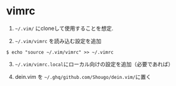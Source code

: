 # vimrc
1. `~/.vim/` にcloneして使用することを想定.

2. `~/.vim/vimrc` を読み込む設定を追加
```
$ echo "source ~/.vim/vimrc" >> ~/.vimrc
```

3. `~/.vim/vimrc.local`にローカル向けの設定を追加（必要であれば）

4. dein.vim を `~/.ghq/github.com/Shougo/dein.vim/`に置く
